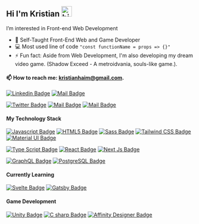 ## Hi I'm Kristian <img src="https://user-images.githubusercontent.com/1303154/88677602-1635ba80-d120-11ea-84d8-d263ba5fc3c0.gif" width="28px" alt="hi">

 I’m interested in Front-end Web Development


- 🔭 Self-Taught Front-End Web and Game Developer
- :computer: Most used line of code `"const functionName = props => {}"`
- ⚡ Fun fact: Aside from Web Development, 
 I'm also developing my dream video game.
  (Shadow Exceed - A metroidvania, souls-like game.).
#### :mailbox: How to reach me: kristianhaim@gmail.com.
[![Linkedin Badge](https://img.shields.io/badge/-Kristian_Haim-0e76a8?style=flat&labelColor=0e76a8&logo=linkedin&logoColor=white)](https://www.linkedin.com/in/kristian-haim-aa6b931ab/)   [![Mail Badge](https://img.shields.io/badge/-Kristian_Haim-c0392b?style=flat&labelColor=c0392b&logo=gmail&logoColor=white)](mailto:kristianhaim@gmail.com) 

  
   [![Twitter Badge](https://img.shields.io/badge/-@Kianhaim-1ca0f1?style=flat&labelColor=1ca0f1&logo=twitter&logoColor=white&link=https://twitter.com/KianHaim)](https://twitter.com/KianHaim)   [![Mail Badge](https://img.shields.io/badge/-KianHaim-e74c3c?style=flat&labelColor=e74c3c&logo=youtube&logoColor=white)](https://www.youtube.com/channel/UCuzPNGQ0kqBTMyR9BbUE2GQ)  [![Mail Badge](https://img.shields.io/badge/-@kianhaim-e84393?style=flat&labelColor=e84393&logo=instagram&logoColor=white)](https://instagram.com/kianhaim) 

#### My Technology Stack

<!-- TODO: Make technologies links takes you to repositories -->

[![Javascript Badge](https://img.shields.io/badge/-Java_script-000000?style=for-the-badge&labelColor=black&logo=javascript&logoColor=F0DB4F)](#)   [![HTML5 Badge](https://img.shields.io/badge/-HTML5-000000?style=for-the-badge&labelColor=black&logo=html5&logoColor=E34F26)](#)   [![Sass Badge](https://img.shields.io/badge/-Sass-000000?style=for-the-badge&labelColor=black&logo=Sass&logoColor=CC6699)](#)   [![Tailwind CSS Badge](https://img.shields.io/badge/-Tailwind_CSS-000000?style=for-the-badge&labelColor=black&logo=tailwindcss&logoColor=38B2AC)](#)   [![Material UI Badge](https://img.shields.io/badge/-Material_UI-000000?style=for-the-badge&labelColor=black&logo=material-ui&logoColor=0081CB)](#)

  
[![Type Script Badge](https://img.shields.io/badge/-Typescript-000000?style=for-the-badge&labelColor=black&logo=typescript&logoColor=3178C6)](#)   [![React Badge](https://img.shields.io/badge/-React_JS-000000?style=for-the-badge&labelColor=black&logo=react&logoColor=61DBFB)](#)   [![Next Js Badge](https://img.shields.io/badge/-Next_js-000000?style=for-the-badge&labelColor=black&logo=nextdotjs&logoColor=FFFFFF)](#)
 
 [![GraphQL Badge](https://img.shields.io/badge/-GraphQL-000000?style=for-the-badge&labelColor=black&logo=GraphQL&logoColor=E10098)](#)   [![PostgreSQL Badge](https://img.shields.io/badge/-PostgreSQL-000000?style=for-the-badge&labelColor=black&logo=postgreSQL&logoColor=4169E1)](#)  
  
 
  #### Currently Learning
   [![Svelte Badge](https://img.shields.io/badge/-Svelte-000000?style=for-the-badge&labelColor=black&logo=svelte&logoColor=FF3E00)](#)   [![Gatsby Badge](https://img.shields.io/badge/-Express-000000?style=for-the-badge&labelColor=black&logo=express&logoColor=663399)](#)  
  
 #### Game Development
 [![Unity Badge](https://img.shields.io/badge/-Unity-000000?style=for-the-badge&labelColor=black&logo=unity&logoColor=FFFFFF)](#)   [![C sharp Badge](https://img.shields.io/badge/-C_Sharp-000000?style=for-the-badge&labelColor=black&logo=csharp&logoColor=239120)](#)   [![Affinity Designer Badge](https://img.shields.io/badge/-Affinity_Designer-000000?style=for-the-badge&labelColor=black&logo=affinitydesigner&logoColor=1B72BE)](#)


